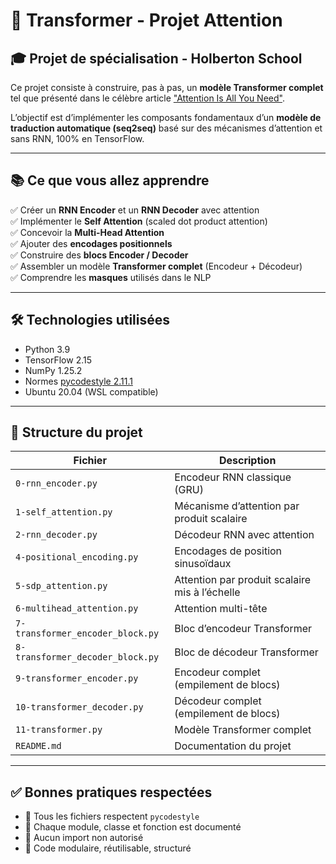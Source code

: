 # 🧠 Transformer - Projet Attention

## 🎓 Projet de spécialisation - Holberton School

Ce projet consiste à construire, pas à pas, un **modèle Transformer complet** tel que présenté dans le célèbre article ["Attention Is All You Need"](https://arxiv.org/abs/1706.03762).

L’objectif est d’implémenter les composants fondamentaux d’un **modèle de traduction automatique (seq2seq)** basé sur des mécanismes d’attention et sans RNN, 100% en TensorFlow.

---

## 📚 Ce que vous allez apprendre

✅ Créer un **RNN Encoder** et un **RNN Decoder** avec attention  
✅ Implémenter le **Self Attention** (scaled dot product attention)  
✅ Concevoir la **Multi-Head Attention**  
✅ Ajouter des **encodages positionnels**  
✅ Construire des **blocs Encoder / Decoder**  
✅ Assembler un modèle **Transformer complet** (Encodeur + Décodeur)  
✅ Comprendre les **masques** utilisés dans le NLP

---

## 🛠️ Technologies utilisées

- Python 3.9
- TensorFlow 2.15
- NumPy 1.25.2
- Normes [pycodestyle 2.11.1](https://pycodestyle.readthedocs.io/)
- Ubuntu 20.04 (WSL compatible)

---

## 📁 Structure du projet

| Fichier                       | Description                                      |
|------------------------------|--------------------------------------------------|
| `0-rnn_encoder.py`           | Encodeur RNN classique (GRU)                     |
| `1-self_attention.py`        | Mécanisme d’attention par produit scalaire      |
| `2-rnn_decoder.py`           | Décodeur RNN avec attention                     |
| `4-positional_encoding.py`   | Encodages de position sinusoïdaux               |
| `5-sdp_attention.py`         | Attention par produit scalaire mis à l’échelle  |
| `6-multihead_attention.py`   | Attention multi-tête                            |
| `7-transformer_encoder_block.py` | Bloc d’encodeur Transformer               |
| `8-transformer_decoder_block.py` | Bloc de décodeur Transformer               |
| `9-transformer_encoder.py`   | Encodeur complet (empilement de blocs)          |
| `10-transformer_decoder.py`  | Décodeur complet (empilement de blocs)          |
| `11-transformer.py`          | Modèle Transformer complet                      |
| `README.md`                  | Documentation du projet                         |

---


## ✅ Bonnes pratiques respectées

* 📎 Tous les fichiers respectent `pycodestyle`
* 📘 Chaque module, classe et fonction est documenté
* 🚫 Aucun import non autorisé
* 🧱 Code modulaire, réutilisable, structuré
